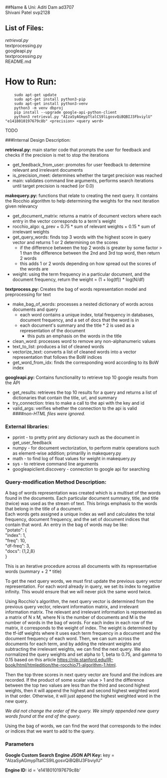 ##Name & Uni:
        Aditi Dam ad3707  
        Shivani Patel svp2128

## List of Files:
*retrieval.py*  
textprocessing.py  
googleapi.py  
textprocessing.py  
README.md

# How to Run:

        sudo apt-get update
        sudo apt-get install python3-pip
        sudo apt-get install python3-venv
        python3 -m venv dbproj
        pip install --upgrade google-api-python-client
        python3 retrieval.py "AIzaSyAGmypTtalCS9lLgosvQiBQBIJ3FbviylU" "e1418010197679c8b" <precision> <query word>
TODO

###Internal Design Description:

**retrieval.py:** main starter code that prompts the user for feedback and checks if the precision is met to stop the iterations  
  
  - get_feedback_from_user: promotes for user feedback to determine relevant and irrelevant documents  
  - is_precision_meet:  determines whether the target precision was reached
  - main:  validates command line arguments, performs search iterations until target precision is reached (or 0.0)

**makequery.py:** functions that relate to creating the next query. It contains the Rocchio algorithm to help determining the weights for the next iteration given relevancy
     
 - get_document_matrix: returns a matrix of document vectors where each entry in the vector corresponds to a term's weight  
 - rocchio_algo:  q_prev + 0.75 * sum of relevant weights + 0.15 * sum of irrelevant weights  
 - get_query_words:  finds top 3 words with the highest score in query vector and returns 1 or 2 determining on the scores  
    - if the difference between the top 2 words is greater by some factor > 1 than the difference between the 2nd and 3rd top word, then return 2 words
    - this adds 1 or 2 words depending on how spread out the scores of the words are
 - weight: using the term frequency in a particular document, and the document frequency, return the weight = (1 + log(tf)) * log(N/df)

**textprocess.py:** Creates the bag of words representation model and preprocessing for text

  - make_bag_of_words: processes a nested dictionary of words across documents and query  
    - each word contains a unique index, total frequency in databases, document frequency, and a set of docs that the word is in
    - each document's summary and the title * 2 is used as a representation of the document  
      - this puts an emphasis on the words in the title
  - clean_word: processes word to remove any non-alphanumeric values
  - text_to_list: produces a list of cleaned words
  - vectorize_text: converts a list of cleaned words into a vector representation that follows the BoW indices
  - get_word_from_idx: finds the corresponding word according to its BoW index

**googleapi.py:**
Contains functionality to retrieve top 10 google results from the API  
  - get_results: retrieves the top 10 results for a query and returns a list of dictionaries that contain the title, url, and summary
  - try_connection: tries to make a call to the api with the key and id
  - valid_args: verifies whether the connection to the api is valid  
####*non-HTML files were ignored.*

### External libraries:
- pprint - to pretty print any dictionary such as the document in get_user_feedback
- numpy - for document vectorization, to perform matrix operations such as element-wise addition; primarilly in makequery.py
- math - to find log of float values for weight in makequery.py
- sys - to retrieve command line arguments
- googleapiclient.discovery - connection to google api for searching

### Query-modification Method Description:

A bag of words representation was created which is a multiset of the words found in the documents. Each particular document summary, title, and title (twice) was used as the stream of text. This brings emphasis to the words that belong in the title of a document.  
Each words gets assigned a unique index as well and calculates the total frequency, document frequency, and the set of document indices that contain that word.
An entry in the bag of words may be like:  
    "potato": {  
                "index": 1,  
                "freq": 10,  
                "df-freq": 3,  
                "docs": {1,2,8}  
              }  

This is an iterative procedure across all documents with its representative words (summary + 2 * title)

To get the next query words, we must first update the previous query vector representation.
For each word already in query, we set its index to negative infinity. This would ensure that we will never pick the same word twice.

Using Rocchio's algorithm, the next query vector is determined from the previous query vector, relevant information matrix, and irrelevant information matrix.
The relevant and irrelevant information is represented as a matrix of N x M, where N is the number of documents and M is the number of words in the bag of words.
For each index in each row of the matrix, it corresponds to the weight of index. The weight is determined by the tf-idf weights where it uses each term frequency in a document and the document frequency of each word.
Then, we can sum across the documents for each term, and by adding the relevant weights and subtracting the irrelevant weights, we can find the next query.
We also normalized the query weights and set alpha to 1, beta to 0.75, and gamma to 0.15 based on this article https://nlp.stanford.edu/IR-book/html/htmledition/the-rocchio71-algorithm-1.html.

Then the top three scores in next query vector are found and the indices are recorded.
If the product of some scalar value > 1 and the difference between the top two values are less than the third and second highest weights, then it will append the highest and second highest weighted word in that order.
Otherwise, it will just append the highest weighted word in the new query. 

*We did not change the order of the query. We simply appended new query words found at the end of the query.*

Using the bag of words, we can find the word that corresponds to the index or indices that we want to add to the query.


### Parameters 

**Google Custom Search Engine JSON API Key:**
key = "AIzaSyAGmypTtalCS9lLgosvQiBQBIJ3FbviylU"

**Engine ID:**
id = 'e1418010197679c8b'


